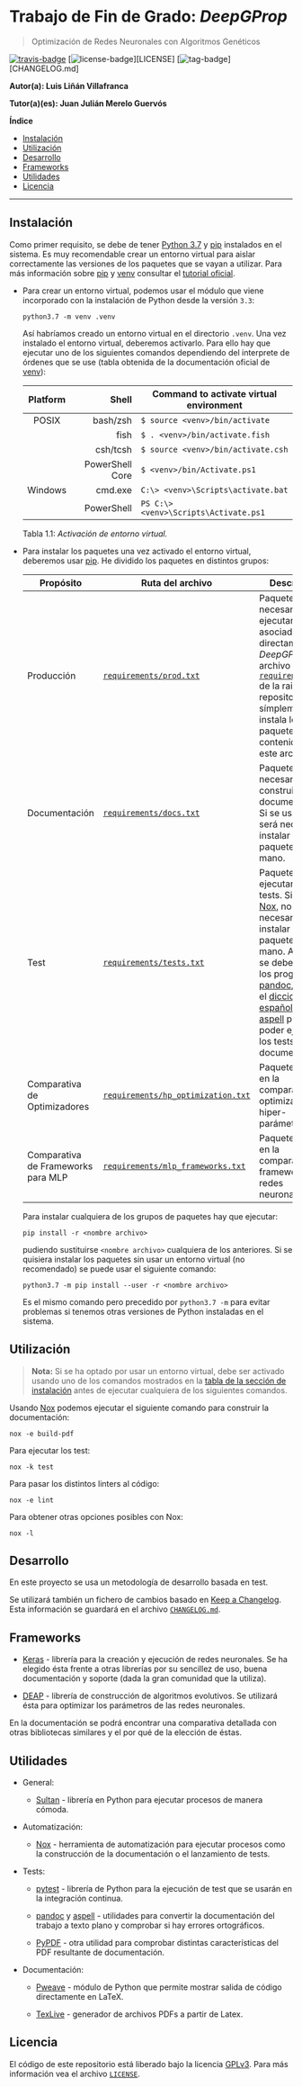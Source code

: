 # Trabajo de Fin de Grado: *DeepGProp*

> Optimización de Redes Neuronales con Algoritmos Genéticos

[![travis-badge]][travis-url]
[![license-badge]][LICENSE]
[![tag-badge]][CHANGELOG.md]

**Autor(a): Luis Liñán Villafranca**

**Tutor(a)(es): Juan Julián Merelo Guervós**

**Índice**
- [Instalación](#instalación)
- [Utilización](#utilización)
- [Desarrollo](#desarrollo)
- [Frameworks](#frameworks)
- [Utilidades](#utilidades)
- [Licencia](#licencia)

---

## Instalación

Como primer requisito, se debe de tener [Python 3.7][python-downloads-url] y
[pip] instalados en el sistema. Es muy recomendable crear un
entorno virtual para aislar correctamente las versiones de los paquetes que se
vayan a utilizar. Para más información sobre [pip] y [venv] consultar el
[tutorial oficial][python-venv-pip-guide-url].

- Para crear un entorno virtual, podemos usar el módulo que viene incorporado
  con la instalación de Python desde la versión `3.3`:

  ```shell
  python3.7 -m venv .venv
  ```

  Así habríamos creado un entorno virtual en el directorio `.venv`. Una vez
  instalado el entorno virtual, deberemos activarlo. Para ello hay que ejecutar
  uno de los siguientes comandos dependiendo del interprete de órdenes que se
  use (tabla obtenida de la documentación oficial de [venv]):

  <a name="table1.1"></a>

  | Platform |      Shell      | Command to activate virtual environment |
  | :------: | --------------: | --------------------------------------- |
  |  POSIX   |        bash/zsh | `$ source <venv>/bin/activate`          |
  |          |            fish | `$ . <venv>/bin/activate.fish`          |
  |          |        csh/tcsh | `$ source <venv>/bin/activate.csh`      |
  |          | PowerShell Core | `$ <venv>/bin/Activate.ps1`             |
  | Windows  |         cmd.exe | `C:\> <venv>\Scripts\activate.bat`      |
  |          |      PowerShell | `PS C:\> <venv>\Scripts\Activate.ps1`   |

  Tabla 1.1: *Activación de entorno virtual.*

- Para instalar los paquetes una vez activado el entorno virtual, deberemos
  usar [pip]. He dividido los paquetes en distintos grupos:

  | Propósito                          | Ruta del archivo                     | Descripción                                                                                                             |
  |------------------------------------|--------------------------------------|-------------------------------------------------------------------------------------------------------------------------|
  | Producción                         | [`requirements/prod.txt`]            | Paquetes necesarios para ejecutar código asociado directamente a *DeepGProp*. El archivo [`requirements.txt`] de la raiz del repositorio símplemente instala los paquetes contenidos en este archivo. |
  | Documentación                      | [`requirements/docs.txt`]            | Paquetes necesarios para construir la documentación. Si se usa [Nox], no será necesario instalar estos paquetes a mano. |
  | Test                               | [`requirements/tests.txt`]           | Paquetes para ejecutar los tests. Si se usa [Nox], no será necesario instalar estos paquetes a mano. Además se deben instalar los programas [pandoc], [aspell] y el [diccionario de español para aspell][aspell-es] para poder ejecutar los tests de documentación. |
  | Comparativa de Optimizadores       | [`requirements/hp_optimization.txt`] | Paquetes usados en la comparativa de optimizadores de hiper-parámetros.                                                 |
  | Comparativa de Frameworks para MLP | [`requirements/mlp_frameworks.txt`]  | Paquetes usados en la comparativa de frameworks para redes neuronales.                                                  |

  Para instalar cualquiera de los grupos de paquetes hay que ejecutar:

  ```shell
  pip install -r <nombre archivo>
  ```

  pudiendo sustituirse `<nombre archivo>` cualquiera de los anteriores.
  Si se quisiera instalar los paquetes sin usar un entorno virtual (no
  recomendado) se puede usar el siguiente comando:

  ```shell
  python3.7 -m pip install --user -r <nombre archivo>
  ```

  Es el mismo comando pero precedido por `python3.7 -m` para evitar problemas
  si tenemos otras versiones de Python instaladas en el sistema.

## Utilización

> **Nota:** Si se ha optado por usar un entorno virtual, debe ser activado
> usando uno de los comandos mostrados en la [tabla de la sección de
> instalación](#table1.1) antes de ejecutar cualquiera de los
> siguientes comandos.

Usando [Nox] podemos ejecutar el siguiente comando para construir la
documentación:

```shell
nox -e build-pdf
```

Para ejecutar los test:

```shell
nox -k test
```

Para pasar los distintos linters al código:

```shell
nox -e lint
```

Para obtener otras opciones posibles con Nox:

```shell
nox -l
```

## Desarrollo

En este proyecto se usa un metodología de desarrollo basada en test.

Se utilizará también un fichero de cambios basado en [Keep a Changelog]. Esta
información se guardará en el archivo [`CHANGELOG.md`].

## Frameworks

- [Keras] - librería para la creación y ejecución de redes neuronales. Se ha
  elegido ésta frente a otras librerías por su sencillez de uso, buena
  documentación y soporte (dada la gran comunidad que la utiliza).

- [DEAP] - librería de construcción de algoritmos evolutivos. Se utilizará ésta
  para optimizar los parámetros de las redes neuronales.

En la documentación se podrá encontrar una comparativa detallada con otras
bibliotecas similares y el por qué de la elección de éstas.

## Utilidades

- General:

  - [Sultan] - librería en Python para ejecutar procesos de manera cómoda.

- Automatización:

  - [Nox] - herramienta de automatización para ejecutar procesos como la
    construcción de la documentación o el lanzamiento de tests.

- Tests:

  - [pytest] - librería de Python para la ejecución de test que se usarán en la
    integración continua.

  - [pandoc] y [aspell] - utilidades para convertir la documentación del
    trabajo a texto plano y comprobar si hay errores ortográficos.

  - [PyPDF] - otra utilidad para comprobar distintas características del PDF
    resultante de documentación.

- Documentación:

  - [Pweave] - módulo de Python que permite mostrar salida de código
    directamente en LaTeX.

  - [TexLive] - generador de archivos PDFs a partir de Latex.

## Licencia

El código de este repositorio está liberado bajo la licencia
[GPLv3]. Para más información vea el archivo [`LICENSE`].

<!-- Archivos -->
[`requirements/prod.txt`]: ./requirements/prod.txt
[`requirements.txt`]: ./requirements.txt
[`requirements/docs.txt`]: ./requirements/docs.txt
[`requirements/tests.txt`]: ./requirements/tests.txt
[`requirements/hp_optimization.txt`]: ./requirements/hp_optimization.txt
[`requirements/mlp_frameworks.txt`]: ./requirements/mlp_frameworks.txt
[`CHANGELOG.md`]: ./CHANGELOG.md
[`LICENSE`]: ./LICENSE

<!-- Misceláneo -->
[python-downloads-url]: https://www.python.org/downloads/
[pip]: https://pypi.org/project/pip/
[venv]: https://docs.python.org/3/library/venv.html
[python-venv-pip-guide-url]: https://packaging.python.org/guides/installing-using-pip-and-virtual-environments/
[pandoc]: https://pandoc.org/
[aspell]: http://aspell.net/
[aspell-es]: https://ftp.gnu.org/gnu/aspell/dict/es/
[Keep a Changelog]: https://keepachangelog.com/en/1.0.0/
[GPLv3]: https://www.gnu.org/licenses/gpl-3.0.en.html

<!-- Frameworks y utilidades -->
[Keras]: https://keras.io/
[DEAP]: https://deap.readthedocs.io/en/master/
[Sultan]: https://sultan.readthedocs.io/en/latest/
[Nox]: https://nox.thea.codes/en/stable/
[pytest]: https://docs.pytest.org/en/latest/
[aspell]: http://aspell.net/man-html/Introduction.html#Introduction
[PyPDF]: http://mstamy2.github.io/PyPDF2/
[Pweave]: http://mpastell.com/pweave/
[TexLive]: https://tug.org/texlive/

<!-- Insignias -->
[travis-badge]: https://travis-ci.org/lulivi/deep-g-prop.svg?branch=master
[travis-url]: https://travis-ci.org/lulivi/deep-g-prop
[license-badge]: https://img.shields.io/github/license/lulivi/deep-g-prop
[tag-badge]: https://img.shields.io/github/v/tag/lulivi/deep-g-prop
